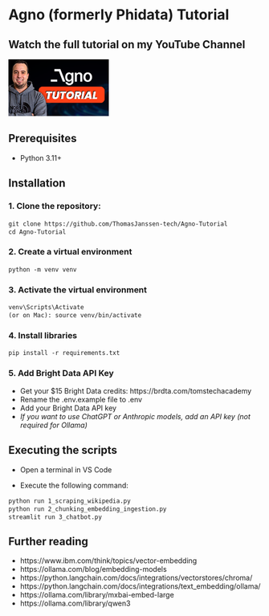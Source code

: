 <h1>Agno (formerly Phidata) Tutorial</h1>

<h2>Watch the full tutorial on my YouTube Channel</h2>
<div>

<a href="https://www.youtube.com/watch?v=T3CKcwVTYlM">
    <img src="thumbnail_small.png" alt="Thomas Janssen Youtube" width="200"/>
</a>
</div>

<h2>Prerequisites</h2>
<ul>
  <li>Python 3.11+</li>
</ul>

<h2>Installation</h2>
<h3>1. Clone the repository:</h3>

```
git clone https://github.com/ThomasJanssen-tech/Agno-Tutorial
cd Agno-Tutorial
```

<h3>2. Create a virtual environment</h3>

```
python -m venv venv
```

<h3>3. Activate the virtual environment</h3>

```
venv\Scripts\Activate
(or on Mac): source venv/bin/activate
```

<h3>4. Install libraries</h3>

```
pip install -r requirements.txt
```

<h3>5. Add Bright Data API Key</h3>
<ul>
<li>Get your $15 Bright Data credits: https://brdta.com/tomstechacademy</li>
<li>Rename the .env.example file to .env</li>
<li>Add your Bright Data API key</li>
<li><i>If you want to use ChatGPT or Anthropic models, add an API key (not required for Ollama)</i></li>
</ul>

<h2>Executing the scripts</h2>

- Open a terminal in VS Code

- Execute the following command:

```
python run 1_scraping_wikipedia.py
python run 2_chunking_embedding_ingestion.py
streamlit run 3_chatbot.py
```

<h2>Further reading</h2>
<ul>
<li>https://www.ibm.com/think/topics/vector-embedding</li>
<li>https://ollama.com/blog/embedding-models</li>
<li>https://python.langchain.com/docs/integrations/vectorstores/chroma/</li>
<li>https://python.langchain.com/docs/integrations/text_embedding/ollama/</li>
<li>https://ollama.com/library/mxbai-embed-large</li>
<li>https://ollama.com/library/qwen3</li>
</ul>
